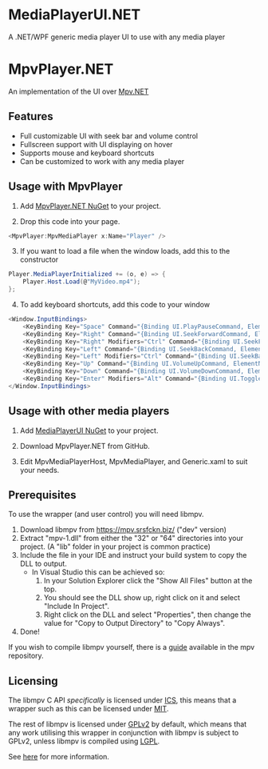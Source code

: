 # MediaPlayerUI.NET

A .NET/WPF generic media player UI to use with any media player

# MpvPlayer.NET

An implementation of the UI over [Mpv.NET](https://github.com/hudec117/Mpv.NET)

## Features

* Full customizable UI with seek bar and volume control
* Fullscreen support with UI displaying on hover
* Supports mouse and keyboard shortcuts
* Can be customized to work with any media player

## Usage with MpvPlayer

1. Add [MpvPlayer.NET NuGet](https://www.nuget.org/packages/MpvPlayerUI.NET/) to your project.

2. Drop this code into your page.
```csharp
<MpvPlayer:MpvMediaPlayer x:Name="Player" />
```

3. If you want to load a file when the window loads, add this to the constructor
```csharp
Player.MediaPlayerInitialized += (o, e) => {
    Player.Host.Load(@"MyVideo.mp4");
};
```

4. To add keyboard shortcuts, add this code to your window

```csharp
<Window.InputBindings>
    <KeyBinding Key="Space" Command="{Binding UI.PlayPauseCommand, ElementName=Player}" />
    <KeyBinding Key="Right" Command="{Binding UI.SeekForwardCommand, ElementName=Player}" />
    <KeyBinding Key="Right" Modifiers="Ctrl" Command="{Binding UI.SeekForwardLargeCommand, ElementName=Player}" />
    <KeyBinding Key="Left" Command="{Binding UI.SeekBackCommand, ElementName=Player}" />
    <KeyBinding Key="Left" Modifiers="Ctrl" Command="{Binding UI.SeekBackLargeCommand, ElementName=Player}" />
    <KeyBinding Key="Up" Command="{Binding UI.VolumeUpCommand, ElementName=Player}" />
    <KeyBinding Key="Down" Command="{Binding UI.VolumeDownCommand, ElementName=Player}" />
    <KeyBinding Key="Enter" Modifiers="Alt" Command="{Binding UI.ToggleFullScreenCommand, ElementName=Player}" />
</Window.InputBindings>
```

## Usage with other media players

1. Add [MediaPlayerUI NuGet](https://www.nuget.org/packages/MediaPlayerUI.NET/) to your project.

2. Download MpvPlayer.NET from GitHub.

3. Edit MpvMediaPlayerHost, MpvMediaPlayer, and Generic.xaml to suit your needs.

## Prerequisites

To use the wrapper (and user control) you will need libmpv.

1. Download libmpv from https://mpv.srsfckn.biz/ ("dev" version)
2. Extract "mpv-1.dll" from either the "32" or "64" directories into your project.
    (A "lib" folder in your project is common practice)
3. Include the file in your IDE and instruct your build system to copy the DLL to output.
    * In Visual Studio this can be achieved so:
        1. In your Solution Explorer click the "Show All Files" button at the top.
        2. You should see the DLL show up, right click on it and select "Include In Project".
        3. Right click on the DLL and select "Properties", then change the value for "Copy to Output Directory" to "Copy Always".
4. Done!

If you wish to compile libmpv yourself, there is a [guide](https://github.com/mpv-player/mpv/blob/master/DOCS/compile-windows.md) available in the mpv repository.

## Licensing

The libmpv C API *specifically* is licensed under [ICS](https://choosealicense.com/licenses/isc/), this means that a wrapper such as this can be licensed under [MIT](https://choosealicense.com/licenses/mit/).

The rest of libmpv is licensed under [GPLv2](https://choosealicense.com/licenses/gpl-2.0/) by default, which means that any work utilising this wrapper in conjunction with libmpv is subject to GPLv2, unless libmpv is compiled using [LGPL](https://choosealicense.com/licenses/lgpl-2.1/).

See [here](https://github.com/mpv-player/mpv#license) for more information.
